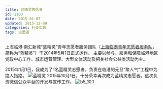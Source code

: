 ```yaml
---
title: 蓝精灵志愿者
id: 1103
date: 2015-01-07
updated: 2015-12-09
categories: 社会实践
tags: 志愿者
---
```


上海临港·南汇新城“蓝精灵”青年志愿者服务团队（[上海临港青年志愿者服务队](http://sh.chinavolunteer.cn/app/org/view.php?id=13196600)，简称为“蓝精灵”）于2014年5月1日正式运作。
主要以参与、服务和保障临港地区党政中心工作、城市运营管理、大型文体活动及相关社会公益类活动为主。
<!--more-->
2015年1月1日，我成为了1名蓝精灵志愿者。负责在临港的元旦“聚人气”工程中为路人指路。
![蓝精灵](/static/img/volunteer/b5_1.1.jpg)
2015年10月1日，十分荣幸再次成为蓝精灵志愿者。这次负责微信公众平台的开发与宣传工作。
![b5_10.1](/static/img/volunteer/b5_10.1.jpg)